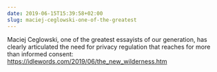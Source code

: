 ```yaml
---
date: 2019-06-15T15:39:58+02:00
slug: maciej-ceglowski-one-of-the-greatest
---
```

Maciej Ceglowski, one of the greatest essayists of our generation, has clearly articulated the need for privacy regulation that reaches for more than informed consent: https://idlewords.com/2019/06/the_new_wilderness.htm

